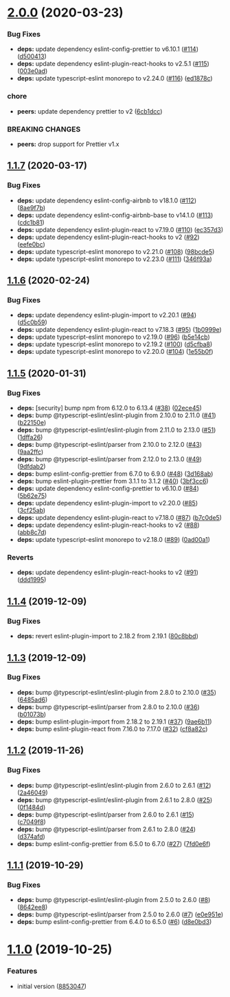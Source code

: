 # [2.0.0](https://github.com/rfgamaral/eslint-config-typescript-unified/compare/v1.1.7...v2.0.0) (2020-03-23)


### Bug Fixes

* **deps:** update dependency eslint-config-prettier to v6.10.1 ([#114](https://github.com/rfgamaral/eslint-config-typescript-unified/issues/114)) ([d500413](https://github.com/rfgamaral/eslint-config-typescript-unified/commit/d500413a2025b85ad386d7967c6f511ec78a107c))
* **deps:** update dependency eslint-plugin-react-hooks to v2.5.1 ([#115](https://github.com/rfgamaral/eslint-config-typescript-unified/issues/115)) ([003e0ad](https://github.com/rfgamaral/eslint-config-typescript-unified/commit/003e0adfbb2cab341f818d4f181eb9812709882a))
* **deps:** update typescript-eslint monorepo to v2.24.0 ([#116](https://github.com/rfgamaral/eslint-config-typescript-unified/issues/116)) ([ed1878c](https://github.com/rfgamaral/eslint-config-typescript-unified/commit/ed1878c83836f4ce39d6c8a12d6848cdf2c7efb7))


### chore

* **peers:** update dependency prettier to v2 ([6cb1dcc](https://github.com/rfgamaral/eslint-config-typescript-unified/commit/6cb1dcc09cb1644a52feb887eebf591ff3e54f68))


### BREAKING CHANGES

* **peers:** drop support for Prettier v1.x

## [1.1.7](https://github.com/rfgamaral/eslint-config-typescript-unified/compare/v1.1.6...v1.1.7) (2020-03-17)


### Bug Fixes

* **deps:** update dependency eslint-config-airbnb to v18.1.0 ([#112](https://github.com/rfgamaral/eslint-config-typescript-unified/issues/112)) ([8ae9f7b](https://github.com/rfgamaral/eslint-config-typescript-unified/commit/8ae9f7bea914553edd9ca7786d66983da52277d5))
* **deps:** update dependency eslint-config-airbnb-base to v14.1.0 ([#113](https://github.com/rfgamaral/eslint-config-typescript-unified/issues/113)) ([cdc1b81](https://github.com/rfgamaral/eslint-config-typescript-unified/commit/cdc1b819f9dd618643680c537ec3d6709f19946d))
* **deps:** update dependency eslint-plugin-react to v7.19.0 ([#110](https://github.com/rfgamaral/eslint-config-typescript-unified/issues/110)) ([ec357d3](https://github.com/rfgamaral/eslint-config-typescript-unified/commit/ec357d3d4d760d3853abe2892bb6ceabe54eb066))
* **deps:** update dependency eslint-plugin-react-hooks to v2 ([#92](https://github.com/rfgamaral/eslint-config-typescript-unified/issues/92)) ([eefe0bc](https://github.com/rfgamaral/eslint-config-typescript-unified/commit/eefe0bc5c9e7081d0e0302560aad16903e089976))
* **deps:** update typescript-eslint monorepo to v2.21.0 ([#108](https://github.com/rfgamaral/eslint-config-typescript-unified/issues/108)) ([98bcde5](https://github.com/rfgamaral/eslint-config-typescript-unified/commit/98bcde59b1f2c8556abd37ed01ec4b77bf10f326))
* **deps:** update typescript-eslint monorepo to v2.23.0 ([#111](https://github.com/rfgamaral/eslint-config-typescript-unified/issues/111)) ([346f93a](https://github.com/rfgamaral/eslint-config-typescript-unified/commit/346f93accac818f3053f85db766ee4aadef5cdd9))

## [1.1.6](https://github.com/rfgamaral/eslint-config-typescript-unified/compare/v1.1.5...v1.1.6) (2020-02-24)


### Bug Fixes

* **deps:** update dependency eslint-plugin-import to v2.20.1 ([#94](https://github.com/rfgamaral/eslint-config-typescript-unified/issues/94)) ([d5c0b59](https://github.com/rfgamaral/eslint-config-typescript-unified/commit/d5c0b599506d103e91779efda6775c74e3d27f43))
* **deps:** update dependency eslint-plugin-react to v7.18.3 ([#95](https://github.com/rfgamaral/eslint-config-typescript-unified/issues/95)) ([1b0999e](https://github.com/rfgamaral/eslint-config-typescript-unified/commit/1b0999e57d7f2301214934acb2f8f09dd07cdded))
* **deps:** update typescript-eslint monorepo to v2.19.0 ([#96](https://github.com/rfgamaral/eslint-config-typescript-unified/issues/96)) ([b5e14cb](https://github.com/rfgamaral/eslint-config-typescript-unified/commit/b5e14cb6b28ba64d06ea35b9d4ab8b4275a42e3e))
* **deps:** update typescript-eslint monorepo to v2.19.2 ([#100](https://github.com/rfgamaral/eslint-config-typescript-unified/issues/100)) ([d5cfba8](https://github.com/rfgamaral/eslint-config-typescript-unified/commit/d5cfba8662d3e68491562b47870808a01b86d5de))
* **deps:** update typescript-eslint monorepo to v2.20.0 ([#104](https://github.com/rfgamaral/eslint-config-typescript-unified/issues/104)) ([1e55b0f](https://github.com/rfgamaral/eslint-config-typescript-unified/commit/1e55b0fad89c42522d5a394907281df96666be4a))

## [1.1.5](https://github.com/rfgamaral/eslint-config-typescript-unified/compare/v1.1.4...v1.1.5) (2020-01-31)


### Bug Fixes

* **deps:** [security] bump npm from 6.12.0 to 6.13.4 ([#38](https://github.com/rfgamaral/eslint-config-typescript-unified/issues/38)) ([02ece45](https://github.com/rfgamaral/eslint-config-typescript-unified/commit/02ece45e9036c04e09223d6302c82bed4b9eefb5))
* **deps:** bump @typescript-eslint/eslint-plugin from 2.10.0 to 2.11.0 ([#41](https://github.com/rfgamaral/eslint-config-typescript-unified/issues/41)) ([b22150e](https://github.com/rfgamaral/eslint-config-typescript-unified/commit/b22150e0916caea1b71f097c0cbc42a1a22d5914))
* **deps:** bump @typescript-eslint/eslint-plugin from 2.11.0 to 2.13.0 ([#51](https://github.com/rfgamaral/eslint-config-typescript-unified/issues/51)) ([1dffa26](https://github.com/rfgamaral/eslint-config-typescript-unified/commit/1dffa26bfc9bf86bc66f3e338e21f8f94890a598))
* **deps:** bump @typescript-eslint/parser from 2.10.0 to 2.12.0 ([#43](https://github.com/rfgamaral/eslint-config-typescript-unified/issues/43)) ([9aa2ffc](https://github.com/rfgamaral/eslint-config-typescript-unified/commit/9aa2ffc33bcd05aa6fd7e191e5f9b510bceaabb9))
* **deps:** bump @typescript-eslint/parser from 2.12.0 to 2.13.0 ([#49](https://github.com/rfgamaral/eslint-config-typescript-unified/issues/49)) ([9dfdab2](https://github.com/rfgamaral/eslint-config-typescript-unified/commit/9dfdab2c89063c797c1cd15f21c11470357ea279))
* **deps:** bump eslint-config-prettier from 6.7.0 to 6.9.0 ([#48](https://github.com/rfgamaral/eslint-config-typescript-unified/issues/48)) ([3d168ab](https://github.com/rfgamaral/eslint-config-typescript-unified/commit/3d168abe7e1495e8d5ee9e01d8fe5c26b3019720))
* **deps:** bump eslint-plugin-prettier from 3.1.1 to 3.1.2 ([#40](https://github.com/rfgamaral/eslint-config-typescript-unified/issues/40)) ([3bf3cc6](https://github.com/rfgamaral/eslint-config-typescript-unified/commit/3bf3cc6739018d8ed57c6df8a7fbe2b9eff87fdf))
* **deps:** update dependency eslint-config-prettier to v6.10.0 ([#84](https://github.com/rfgamaral/eslint-config-typescript-unified/issues/84)) ([5b62e75](https://github.com/rfgamaral/eslint-config-typescript-unified/commit/5b62e75dd3259f4c6bd86015bb4a0b539fd7b9d0))
* **deps:** update dependency eslint-plugin-import to v2.20.0 ([#85](https://github.com/rfgamaral/eslint-config-typescript-unified/issues/85)) ([3cf25ab](https://github.com/rfgamaral/eslint-config-typescript-unified/commit/3cf25ab3e7c7e611c8c31c92dfc0485e3cb48062))
* **deps:** update dependency eslint-plugin-react to v7.18.0 ([#87](https://github.com/rfgamaral/eslint-config-typescript-unified/issues/87)) ([b7c0de5](https://github.com/rfgamaral/eslint-config-typescript-unified/commit/b7c0de57c645de7ab0dcbd1d07d94fdf4da51cda))
* **deps:** update dependency eslint-plugin-react-hooks to v2 ([#88](https://github.com/rfgamaral/eslint-config-typescript-unified/issues/88)) ([abb8c7d](https://github.com/rfgamaral/eslint-config-typescript-unified/commit/abb8c7d23cb5615923d8bda4332a8ebd4d124462))
* **deps:** update typescript-eslint monorepo to v2.18.0 ([#89](https://github.com/rfgamaral/eslint-config-typescript-unified/issues/89)) ([0ad00a1](https://github.com/rfgamaral/eslint-config-typescript-unified/commit/0ad00a186350127ff2fcc59cbe1f9a17ab8ca9bf))


### Reverts

* **deps:** update dependency eslint-plugin-react-hooks to v2 ([#91](https://github.com/rfgamaral/eslint-config-typescript-unified/issues/91)) ([ddd1995](https://github.com/rfgamaral/eslint-config-typescript-unified/commit/ddd1995f71f1127d20a1de7ae13456057c307a33))

## [1.1.4](https://github.com/rfgamaral/eslint-config-typescript-unified/compare/v1.1.3...v1.1.4) (2019-12-09)


### Bug Fixes

* **deps:** revert eslint-plugin-import to 2.18.2 from 2.19.1 ([80c8bbd](https://github.com/rfgamaral/eslint-config-typescript-unified/commit/80c8bbd23e4a6bd6ad62423c68bbc1b287f97f77))

## [1.1.3](https://github.com/rfgamaral/eslint-config-typescript-unified/compare/v1.1.2...v1.1.3) (2019-12-09)


### Bug Fixes

* **deps:** bump @typescript-eslint/eslint-plugin from 2.8.0 to 2.10.0 ([#35](https://github.com/rfgamaral/eslint-config-typescript-unified/issues/35)) ([6485ad6](https://github.com/rfgamaral/eslint-config-typescript-unified/commit/6485ad677f2f9d9020e8e435c3188db5e1eb0063))
* **deps:** bump @typescript-eslint/parser from 2.8.0 to 2.10.0 ([#36](https://github.com/rfgamaral/eslint-config-typescript-unified/issues/36)) ([b01073b](https://github.com/rfgamaral/eslint-config-typescript-unified/commit/b01073ba5d31a93b3fff8d3415f0afb0a1307d34))
* **deps:** bump eslint-plugin-import from 2.18.2 to 2.19.1 ([#37](https://github.com/rfgamaral/eslint-config-typescript-unified/issues/37)) ([9ae6b11](https://github.com/rfgamaral/eslint-config-typescript-unified/commit/9ae6b11c5cca056351cc05e29cdc8560a17efe09))
* **deps:** bump eslint-plugin-react from 7.16.0 to 7.17.0 ([#32](https://github.com/rfgamaral/eslint-config-typescript-unified/issues/32)) ([cf8a82c](https://github.com/rfgamaral/eslint-config-typescript-unified/commit/cf8a82cc424218f30d22d5acc1f783a06b8d5194))

## [1.1.2](https://github.com/rfgamaral/eslint-config-typescript-unified/compare/v1.1.1...v1.1.2) (2019-11-26)


### Bug Fixes

* **deps:** bump @typescript-eslint/eslint-plugin from 2.6.0 to 2.6.1 ([#12](https://github.com/rfgamaral/eslint-config-typescript-unified/issues/12)) ([2a46049](https://github.com/rfgamaral/eslint-config-typescript-unified/commit/2a4604994c84048ab8cbca21b040a3a6bba51042))
* **deps:** bump @typescript-eslint/eslint-plugin from 2.6.1 to 2.8.0 ([#25](https://github.com/rfgamaral/eslint-config-typescript-unified/issues/25)) ([0f1484d](https://github.com/rfgamaral/eslint-config-typescript-unified/commit/0f1484dd17aa241d62555e11e93c77e3f1a5b5df))
* **deps:** bump @typescript-eslint/parser from 2.6.0 to 2.6.1 ([#15](https://github.com/rfgamaral/eslint-config-typescript-unified/issues/15)) ([c7049f8](https://github.com/rfgamaral/eslint-config-typescript-unified/commit/c7049f80514482321d6dbc1d9e40b0769e52f812))
* **deps:** bump @typescript-eslint/parser from 2.6.1 to 2.8.0 ([#24](https://github.com/rfgamaral/eslint-config-typescript-unified/issues/24)) ([d374afd](https://github.com/rfgamaral/eslint-config-typescript-unified/commit/d374afd95ca3f5c8f9fbcb6d566a7f8c23e5c07c))
* **deps:** bump eslint-config-prettier from 6.5.0 to 6.7.0 ([#27](https://github.com/rfgamaral/eslint-config-typescript-unified/issues/27)) ([7fd0e6f](https://github.com/rfgamaral/eslint-config-typescript-unified/commit/7fd0e6f751372f7c54c265b6c58fbbc625250d78))

## [1.1.1](https://github.com/rfgamaral/eslint-config-typescript-unified/compare/v1.1.0...v1.1.1) (2019-10-29)


### Bug Fixes

* **deps:** bump @typescript-eslint/eslint-plugin from 2.5.0 to 2.6.0 ([#8](https://github.com/rfgamaral/eslint-config-typescript-unified/issues/8)) ([8642ee8](https://github.com/rfgamaral/eslint-config-typescript-unified/commit/8642ee8ffa82baaebc2c4a3b36abf0c72bb91470))
* **deps:** bump @typescript-eslint/parser from 2.5.0 to 2.6.0 ([#7](https://github.com/rfgamaral/eslint-config-typescript-unified/issues/7)) ([e0e951e](https://github.com/rfgamaral/eslint-config-typescript-unified/commit/e0e951e3b7065731f7a25f7bef421853bb6b531d))
* **deps:** bump eslint-config-prettier from 6.4.0 to 6.5.0 ([#6](https://github.com/rfgamaral/eslint-config-typescript-unified/issues/6)) ([d8e0bd3](https://github.com/rfgamaral/eslint-config-typescript-unified/commit/d8e0bd3f5fe8ddf2042c770db9d49d3ef12eab8e))

# [1.1.0](https://github.com/rfgamaral/eslint-config-typescript-unified/compare/v1.0.0...v1.1.0) (2019-10-25)


### Features

* initial version ([8853047](https://github.com/rfgamaral/eslint-config-typescript-unified/commit/88530473c1dc4dd46c35eb05c536e4e4fdfdd825))
